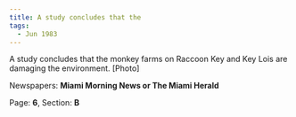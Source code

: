 ```yaml
---  
title: A study concludes that the  
tags:  
  - Jun 1983  
---  
```

  
A study concludes that the monkey farms on Raccoon Key and Key Lois are damaging the environment. [Photo]  
  
Newspapers: **Miami Morning News or The Miami Herald**  
  
Page: **6**, Section: **B** 
